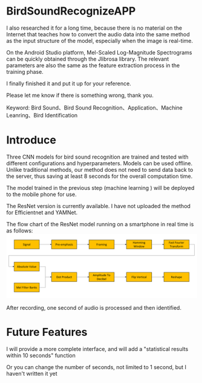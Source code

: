 # BirdSoundRecognizeAPP

I also researched it for a long time, because there is no material on the Internet that teaches how to convert the audio data into the same method as the input structure of the model, especially when the image is real-time.

On the Android Studio platform, Mel-Scaled Log-Magnitude Spectrograms can be quickly obtained through the Jlibrosa library. The relevant parameters are also the same as the feature extraction process in the training phase.

I finally finished it and put it up for your reference.

Please let me know if there is something wrong, thank you.

Keyword: Bird Sound、Bird Sound Recognition、Application、Machine Leanring、Bird Identification

# Introduce

Three CNN models for bird sound recognition are trained and tested with different configurations and hyperparameters. Models can be used offline. Unlike traditional methods, our method does not need to send data back to the server, thus saving at least 8 seconds for the overall computation time.

The model trained in the previous step (machine learning ) will be deployed to the mobile phone for use.

The ResNet version is currently available.
I have not uploaded the method for Efficientnet and YAMNet.

The flow chart of the ResNet model running on a smartphone in real time is as follows:
![alt text](image/resnet-flow%20chart.png "resnet-flow chart")

After recording, one second of audio is processed and then identified.

# Future Features

I will provide a more complete interface, and will add a "statistical results within 10 seconds" function

Or you can change the number of seconds, not limited to 1 second, but I haven't written it yet
